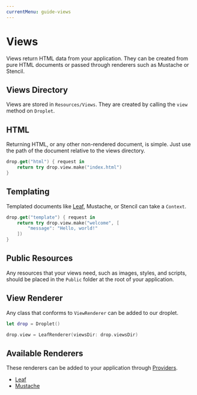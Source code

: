 ```yaml
---
currentMenu: guide-views
---
```


# Views

Views return HTML data from your application. They can be created from pure HTML documents or passed through renderers such as Mustache or Stencil.

## Views Directory

Views are stored in `Resources/Views`. They are created by calling the `view` method on `Droplet`.

## HTML

Returning HTML, or any other non-rendered document, is simple. Just use the path of the document relative to the views directory.

```swift
drop.get("html") { request in
    return try drop.view.make("index.html")
}
```

## Templating

Templated documents like [Leaf](./leaf.html), Mustache, or Stencil can take a `Context`.

```swift
drop.get("template") { request in
	return try drop.view.make("welcome", [
		"message": "Hello, world!"
	])
}
```

## Public Resources

Any resources that your views need, such as images, styles, and scripts, should be placed in the `Public` folder at the root of your application.

## View Renderer

Any class that conforms to `ViewRenderer` can be added to our droplet. 

```swift
let drop = Droplet()

drop.view = LeafRenderer(viewsDir: drop.viewsDir)
```

## Available Renderers

These renderers can be added to your application through [Providers](provider.md).

- [Leaf](https://github.com/vapor/leaf)
- [Mustache](https://github.com/vapor/mustache-provider)
